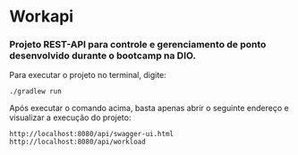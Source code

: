 # Workapi

### Projeto REST-API para controle e gerenciamento de ponto desenvolvido durante o bootcamp na DIO.

Para executar o projeto no terminal, digite:

```
./gradlew run 

```
Após executar o comando acima, basta apenas abrir o seguinte endereço e visualizar a execução do projeto:

```
http://localhost:8080/api/swagger-ui.html
http://localhost:8080/api/workload
```